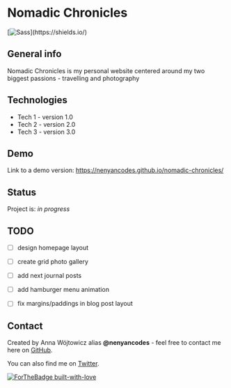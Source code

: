 
# Nomadic Chronicles 
[![Sass](https://img.shields.io/badge/[![S](https://simpleicons.org/icons/sass.svg)]Sass-v^1.26.5-#CC6699.svg)](https://shields.io/)

## General info
Nomadic Chronicles is my personal website centered around my two biggest passions - travelling and photography 

## Technologies
* Tech 1 - version 1.0
* Tech 2 - version 2.0
* Tech 3 - version 3.0

## Demo
Link to a demo version: https://nenyancodes.github.io/nomadic-chronicles/ 

## Status
Project is: _in progress_

## TODO
* [ ] design homepage layout
* [ ] create grid photo gallery
* [ ] add next journal posts
* [ ] add hamburger menu animation
* [ ] fix margins/paddings in blog post layout


## Contact
Created by Anna Wójtowicz alias __@nenyancodes__ - feel free to contact me here on [GitHub](https://github.com/nenyancodes).

You can also find me on [Twitter](https://twitter.com/nenyancodes).


[![ForTheBadge built-with-love](http://ForTheBadge.com/images/badges/built-with-love.svg)](https://GitHub.com/Naereen/)


